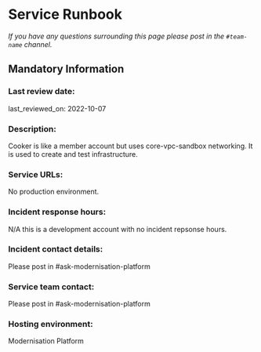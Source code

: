 # Service Runbook

<!-- This is a template that should be populated by the development team when moving to the modernisation platform, but also reviewed and kept up to date.
To ensure that people looking at your runbook can get the information they need quickly, your runbook should be short but clear. Throughout, only use acronyms if you’re confident that someone who has just been woken up at 3am would understand them. -->

_If you have any questions surrounding this page please post in the `#team-name` channel._

## Mandatory Information

### **Last review date:**

last_reviewed_on: 2022-10-07

### **Description:**

Cooker is like a member account but uses core-vpc-sandbox networking. It is used to create and test infrastructure.

### **Service URLs:**

No production environment.

### **Incident response hours:**

N/A this is a development account with no incident repsonse hours. 

### **Incident contact details:**

Please post in #ask-modernisation-platform

### **Service team contact:**

Please post in #ask-modernisation-platform

### **Hosting environment:**

Modernisation Platform

